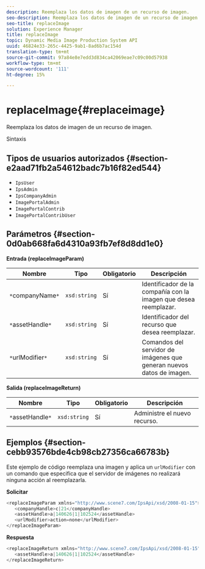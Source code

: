 ```yaml
---
description: Reemplaza los datos de imagen de un recurso de imagen.
seo-description: Reemplaza los datos de imagen de un recurso de imagen.
seo-title: replaceImage
solution: Experience Manager
title: replaceImage
topic: Dynamic Media Image Production System API
uuid: 46824e33-265c-4425-9ab1-8ad6b7ac154d
translation-type: tm+mt
source-git-commit: 97a84e8e7edd3d834ca42069eae7c09c00d57938
workflow-type: tm+mt
source-wordcount: '111'
ht-degree: 15%

---
```



# replaceImage{#replaceimage}

Reemplaza los datos de imagen de un recurso de imagen.

Sintaxis

## Tipos de usuarios autorizados {#section-e2aad71fb2a54612badc7b16f82ed544}

* `IpsUser`
* `IpsAdmin`
* `IpsCompanyAdmin`
* `ImagePortalAdmin`
* `ImagePortalContrib`
* `ImagePortalContribUser`

## Parámetros {#section-0d0ab668fa6d4310a93fb7ef8d8dd1e0}

**Entrada (replaceImageParam)**

| Nombre | Tipo | Obligatorio | Descripción |
|---|---|---|---|
| `*`companyName`*` | `xsd:string` | Sí | Identificador de la compañía con la imagen que desea reemplazar. |
| `*`assetHandle`*` | `xsd:string` | Sí | Identificador del recurso que desea reemplazar. |
| `*`urlModifier`*` | `xsd:string` | Sí | Comandos del servidor de imágenes que generan nuevos datos de imagen. |

**Salida (replaceImageReturn)**

| Nombre | Tipo | Obligatorio | Descripción |
|---|---|---|---|
| `*`assetHandle`*` | `xsd:string` | Sí | Administre el nuevo recurso. |

## Ejemplos {#section-cebb93576bde4cb98cb27356ca66783b}

Este ejemplo de código reemplaza una imagen y aplica un `urlModifier` con un comando que especifica que el servidor de imágenes no realizará ninguna acción al reemplazarla.

**Solicitar**

```java
<replaceImageParam xmlns="http://www.scene7.com/IpsApi/xsd/2008-01-15">
   <companyHandle>c|21</companyHandle>
   <assetHandle>a|140626|1|102524</assetHandle>
   <urlModifier>action=none</urlModifier>
</replaceImageParam>
```

**Respuesta**

```java
<replaceImageReturn xmlns="http://www.scene7.com/IpsApi/xsd/2008-01-15">
   <assetHandle>a|140626|1|102524</assetHandle>
</replaceImageReturn>
```

